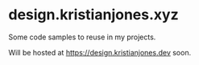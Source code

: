 # design.kristianjones.xyz
Some code samples to reuse in my projects.

Will be hosted at https://design.kristianjones.dev soon.